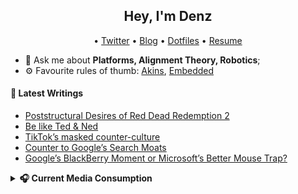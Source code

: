 <h2 align="center">Hey, I'm Denz</h2>

<p align="center">
  • <a href="https://twitter.com/roboflank">Twitter</a>
  • <a href="https://roboflank.com">Blog</a>
  • <a href="https://github.com/roboflank/dotfiles">Dotfiles</a>
  • <a href="https://cv.roboflank.com">Resume</a>

</p>

- 💬 Ask me about **Platforms, Alignment Theory, Robotics**;
- ⚙️ Favourite rules of thumb: [Akins](https://spacecraft.ssl.umd.edu/akins_laws.html), [Embedded](https://embeddedartistry.com/blog/2018/04/26/embedded-rules-of-thumb/)

#### 📕 Latest Writings

<!--START_SECTION:posts-->
* [Poststructural Desires of Red Dead Redemption 2](https:&#x2F;&#x2F;roboflank.com&#x2F;blog&#x2F;post-structural-desires-of-rdr2)
* [Be like Ted &amp; Ned](https:&#x2F;&#x2F;roboflank.com&#x2F;blog&#x2F;be-like-ted-and-ned)
* [TikTok’s masked counter-culture](https:&#x2F;&#x2F;roboflank.com&#x2F;blog&#x2F;tiktoks-masked-counter-culture)
* [Counter to Google’s Search Moats](https:&#x2F;&#x2F;roboflank.com&#x2F;blog&#x2F;google-search-moats-counter)
* [Google’s BlackBerry Moment or Microsoft’s Better Mouse Trap?](https:&#x2F;&#x2F;roboflank.com&#x2F;blog&#x2F;google-blackberry-moment-or-a-better-mouse-trap)
<!--END_SECTION:posts-->

<details>

<summary><strong>🎧 Current Media Consumption </strong></summary>

<table>

<tr><th>Books/Essays </th> <th>Podcasts/Music</th></tr>
<tr><td>

| Title                                                                                         |                        Topic |
| --------------------------------------------------------------------------------------------- | ---------------------------: |
| [Anti-Fragile](https://www.amazon.com/Antifragile-Things-That-Disorder-Incerto/dp/0812979680) | Mental Models, Contrarianism |
| [Less Wrong](https://www.lesswrong.com)                                                       |                AI, Reasoning |
| [WeeklyRobotics](https://weeklyrobotics.com/)                                                 |                     Robotics |
| [YC Library](https://www.ycombinator.com/library)                                             |                     Startups |

</td><td>

<a>
  <img align="center" src="https://spotify-github-profile.vercel.app/api/view?uid=denzelwamburu&cover_image=false" />
</a>
</td></tr>
</table>
</details>
